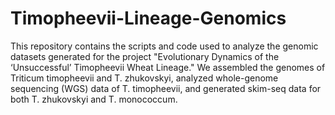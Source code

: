# Timopheevii-Lineage-Genomics
This repository contains the scripts and code used to analyze the genomic datasets generated for the project "Evolutionary Dynamics of the ‘Unsuccessful’ Timopheevii Wheat Lineage."
We assembled the genomes of Triticum timopheevii and T. zhukovskyi, analyzed whole-genome sequencing (WGS) data of T. timopheevii, and generated skim-seq data for both T. zhukovskyi and T. monococcum.
